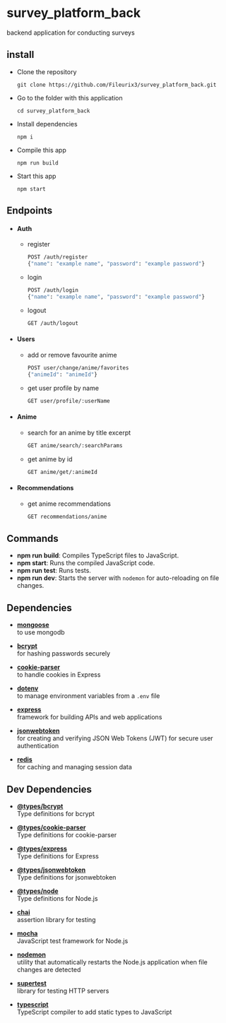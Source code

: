 # survey_platform_back

backend application for conducting surveys

## install

- Clone the repository

  ```
  git clone https://github.com/Fileurix3/survey_platform_back.git
  ```

- Go to the folder with this application

  ```
  cd survey_platform_back
  ```

- Install dependencies

  ```
  npm i
  ```

- Compile this app

  ```
  npm run build
  ```

- Start this app
  ```
  npm start
  ```

## Endpoints

- #### Auth

  - register

    ```bash
    POST /auth/register
    {"name": "example name", "password": "example password"}
    ```

  - login

    ```bash
    POST /auth/login
    {"name": "example name", "password": "example password"}
    ```

  - logout

    ```bash
    GET /auth/logout
    ```

- #### Users

  - add or remove favourite anime

    ```bash
    POST user/change/anime/favorites
    {"animeId": "animeId"}
    ```

  - get user profile by name

    ```bash
    GET user/profile/:userName
    ```

- #### Anime

  - search for an anime by title excerpt

    ```bash
    GET anime/search/:searchParams
    ```

  - get anime by id

    ```bash
    GET anime/get/:animeId
    ```

- #### Recommendations

  - get anime recommendations

    ```bash
    GET recommendations/anime
    ```

## Commands

- **npm run build**: Compiles TypeScript files to JavaScript.
- **npm start**: Runs the compiled JavaScript code.
- **npm run test**: Runs tests.
- **npm run dev**: Starts the server with `nodemon` for auto-reloading on file changes.

## Dependencies

- **[mongoose](https://www.npmjs.com/package/mongoose)**  
  to use mongodb

- **[bcrypt](https://www.npmjs.com/package/bcrypt)**  
  for hashing passwords securely

- **[cookie-parser](https://www.npmjs.com/package/cookie-parser)**  
  to handle cookies in Express

- **[dotenv](https://www.npmjs.com/package/dotenv)**  
  to manage environment variables from a `.env` file

- **[express](https://www.npmjs.com/package/express)**  
  framework for building APIs and web applications

- **[jsonwebtoken](https://www.npmjs.com/package/jsonwebtoken)**  
  for creating and verifying JSON Web Tokens (JWT) for secure user authentication

- **[redis](https://www.npmjs.com/package/redis)**  
  for caching and managing session data

## Dev Dependencies

- **[@types/bcrypt](https://www.npmjs.com/package/@types/bcrypt)**  
  Type definitions for bcrypt

- **[@types/cookie-parser](https://www.npmjs.com/package/@types/cookie-parser)**  
  Type definitions for cookie-parser

- **[@types/express](https://www.npmjs.com/package/@types/express)**  
  Type definitions for Express

- **[@types/jsonwebtoken](https://www.npmjs.com/package/@types/jsonwebtoken)**  
  Type definitions for jsonwebtoken

- **[@types/node](https://www.npmjs.com/package/@types/node)**  
  Type definitions for Node.js

- **[chai](https://www.npmjs.com/package/chai)**  
  assertion library for testing

- **[mocha](https://www.npmjs.com/package/mocha)**  
  JavaScript test framework for Node.js

- **[nodemon](https://www.npmjs.com/package/nodemon)**  
  utility that automatically restarts the Node.js application when file changes are detected

- **[supertest](https://www.npmjs.com/package/supertest)**  
  library for testing HTTP servers

- **[typescript](https://www.npmjs.com/package/typescript)**  
  TypeScript compiler to add static types to JavaScript
